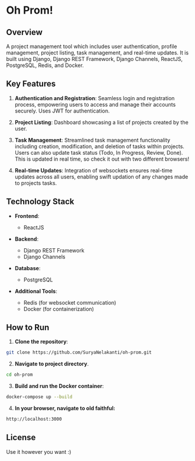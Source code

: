 # Oh Prom!

## Overview

A project management tool which includes user authentication, profile management, project listing, task management, and real-time updates. It is built using Django, Django REST Framework, Django Channels, ReactJS, PostgreSQL, Redis, and Docker.

## Key Features

1. **Authentication and Registration**: Seamless login and registration process, empowering users to access and manage their accounts securely. Uses JWT for authentication.

2. **Project Listing**: Dashboard showcasing a list of projects created by the user.

3. **Task Management**: Streamlined task management functionality including creation, modification, and deletion of tasks within projects. Users can also update task status (Todo, In Progress, Review, Done). This is updated in real time, so check it out with two different browsers!

4. **Real-time Updates**: Integration of websockets ensures real-time updates across all users, enabling swift updation of any changes made to projects tasks.

## Technology Stack

- **Frontend**:

  - ReactJS

- **Backend**:

  - Django REST Framework
  - Django Channels

- **Database**:

  - PostgreSQL

- **Additional Tools**:
  - Redis (for websocket communication)
  - Docker (for containerization)

## How to Run

1. **Clone the repository**:

```bash
git clone https://github.com/SuryaNelakanti/oh-prom.git

```

2. **Navigate to project directory**.
``` bash
cd oh-prom
```

3. **Build and run the Docker container**:

```bash
docker-compose up --build
```

4. **In your browser, navigate to old faithful:**

```bash
http://localhost:3000
```


## License
Use it however you want :)